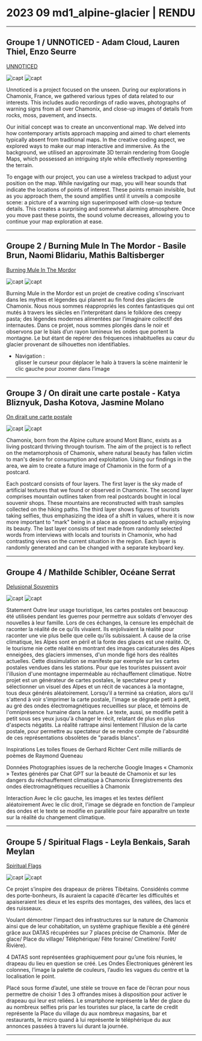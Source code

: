# 2023 09 md1_alpine-glacier | RENDU

-----
## Groupe 1 / UNNOTICED - Adam Cloud, Lauren Thiel, Enzo Seurre 
[UNNOTICED](UNNOTICED/)

![capt](UNNOTICED/screen/Unnoticed_1.jpg)
![capt](UNNOTICED/screen/Unnoticed_2.jpg)

Unnoticed is a project focused on the unseen. During our explorations in Chamonix, France, we gathered various types of data related to our interests. This includes audio recordings of radio waves, photographs of warning signs from all over Chamonix, and close-up images of details from rocks, moss, pavement, and insects.

Our initial concept was to create an unconventional map. We delved into how contemporary artists approach mapping and aimed to chart elements typically absent from traditional maps. In the creative coding aspect, we explored ways to make our map interactive and immersive. As the background, we utilised an approximate 3D terrain rendering from Google Maps, which possessed an intriguing style while effectively representing the terrain.

To engage with our project, you can use a wireless trackpad to adjust your position on the map. While navigating our map, you will hear sounds that indicate the locations of points of interest. These points remain invisible, but as you approach them, the sound amplifies until it unveils a composite scene: a picture of a warning sign superimposed with close-up texture details. This creates a surprising and somewhat alarming atmosphere. Once you move past these points, the sound volume decreases, allowing you to continue your map exploration at ease.

-----
## Groupe 2 / Burning Mule In The Mordor - Basile Brun, Naomi Blidariu, Mathis Baltisberger
[Burning Mule In The Mordor](BurningMuleInTheMordor/)

![capt](BurningMuleInTheMordor/screen/burningMuleInTheMordor-Balsile_Mathis_Naomi-1.png)
![capt](BurningMuleInTheMordor/screen/burningMuleInTheMordor-Balsile_Mathis_Naomi-2.png)

Burning Mule in the Mordor est un projet de creative coding s’inscrivant dans les mythes et
légendes qui planent au fin fond des glaciers de Chamonix.
Nous nous sommes réappropriés les contes fantastiques qui ont mutés à travers les siècles
en l’interprétant dans le folklore des creepy pasta; des légendes modernes alimentées par
l’imaginaire collectif des internautes.
Dans ce projet, nous sommes plongés dans le noir et observons par le biais d’un rayon
lumineux les ondes que portent la montagne. Le but étant de repérer des fréquences
inhabituelles au cœur du glacier provenant de silhouettes non identifiables.

- Navigation :  
glisser le curseur pour déplacer le halo à travers la scène
maintenir le clic gauche pour zoomer dans l’image

-----
## Groupe 3 / On dirait une carte postale - Katya Bliznyuk, Dasha Kotova, Jasmine Molano
[On dirait une carte postale](OnDiraitUneCartePostale/)

![capt](OnDiraitUneCartePostal/screen/Carte_1.jpg)
![capt](OnDiraitUneCartePostal/screen/Carte_4.jpg)


Chamonix, born from the Alpine culture around Mont Blanc, exists as a living postcard thriving through tourism. The aim of the project is to reflect on the metamorphosis of Chamonix, where natural beauty has fallen victim to man's desire for consumption and exploitation. Using our findings in the area, we aim to create a future image of Chamonix in the form of a postcard.

Each postcard consists of four layers. The first layer is the sky made of artificial textures that we found or observed in Chamonix. The second layer comprises mountain outlines taken from real postcards bought in local souvenir shops. These mountains are reconstructed with trash samples collected on the hiking paths. The third layer shows figures of tourists taking selfies, thus emphasizing the idea of a shift in values, where it is now more important to "mark" being in a place as opposed to actually enjoying its beauty. The last layer consists of text made from randomly selected words from interviews with locals and tourists in Chamonix, who had contrasting views on the current situation in the region. Each layer is randomly generated and can be changed with a separate keyboard key.

-----
## Groupe 4 / Mathilde Schibler, Océane Serrat
[Delusional Souvenirs](DelusionalSouvenirs/)

![capt](DelusionalSouvenirs/screen/5B4E9730-B3EB-4E4A-9FDF-8890DCCB32A1.jpeg)
![capt](DelusionalSouvenirs/screen/EE3D8D1E-B2CC-4132-BFB8-087E7E323FA7.jpeg)

Statement
Outre leur usage touristique, les cartes postales ont beaucoup été utilisées pendant les guerres pour permettre aux soldats d'envoyer des nouvelles à leur famille. Lors de ces échanges, la censure les empêchait de raconter la réalité de ce qu'ils vivaient. Ils enjolivaient la réalité pour raconter une vie plus belle que celle qu'ils subissaient.
À cause de la crise climatique, les Alpes sont en péril et la fonte des glaces est une réalité.
Or, le tourisme nie cette réalité en montrant des images caricaturales des Alpes enneigées, des glaciers immenses, d'un monde figé hors des réalités actuelles. Cette dissimulation se manifeste par exemple sur les cartes postales vendues dans les stations. Pour que les touristes puissent avoir l'illusion d'une montagne imperméable au réchauffement climatique.
Notre projet est un générateur de cartes postales, le spectateur peut y sélectionner un visuel des Alpes et un récit de vacances à la montagne, tous deux générés aléatoirement.
Lorsqu'il a terminé sa création, alors qu'il s'attend à voir s'imprimer la carte postale, l'image se dégrade petit à petit, au gré des ondes électromagnétiques recueillies sur place, et témoins de l'omniprésence humaine dans la nature. Le texte, aussi, se modifie petit à petit sous ses yeux jusqu'à changer le récit, relatant de plus en plus d'aspects négatits.
La réalité rattrape ainsi lentement l'illusion de la carte postale, pour permettre au spectateur de se rendre compte de l'absurdité de ces représentations obsolètes de
"paradis blancs".

Inspirations
Les toiles floues de Gerhard Richter
Cent mille milliards de poèmes de Raymond Queneau

Données
Photographies issues de la recherche Google Images « Chamonix »
Textes générés par Chat GPT sur la beauté de Chamonix et sur les dangers du réchauffement climatique à Chamonix
Enregistrements des ondes électromagnétiques recueillies à Chamonix

Interaction
Avec le clic gauche, les images et les textes défilent aléatoirement
Avec le clic droit, l'image se dégrade en fonction de l'ampleur des ondes et le texte se modifie en parallèle pour faire apparaître un texte sur la réalité du changement climatique.

-----
## Groupe 5 / Spiritual Flags - Leyla Benkais, Sarah Meylan
[Spiritual Flags](SpiritualFlags/)

![capt](SpiritualFlags/screen/IMG_9231.jpg)
![capt](SpiritualFlags/screen/IMG_9232.jpg)

Ce projet s’inspire des drapeaux de prières Tibétains. Considérés comme des porte-bonheurs, ils auraient la capacité d’écarter les difficultés et apaiseraient les dieux et les esprits des montages, des vallées, des lacs et des ruisseaux.

Voulant démontrer l’impact des infrastructures sur la nature de Chamonix ainsi que de leur cohabitation, un système graphique flexible a été généré grâce aux DATAS récupérées sur 7 places précise de Chamonix. (Mer de glace/ Place du village/ Téléphérique/ Fête foraine/ Cimetière/ Forêt/ Rivière).

4 DATAS sont représentées graphiquement pour qu’une fois réunies, le drapeau du lieu en question se créé.
Les Ondes Électroniques génèrent les colonnes, l’image la palette de couleurs, l’audio les vagues du centre et la localisation le point.

Placé sous forme d’autel, une stèle se trouve en face de l’écran pour nous permettre de choisir 1 des 3 offrandes mises à disposition pour activer le drapeau qui leur est reliées. Le smartphone représente la Mer de glace du au nombreux selfies pris par les touristes sur place, la carte de credit représente la Place du village du aux nombreux magasins, bar et restaurants, le micro quand à lui représente le téléphérique du aux annonces passées à travers lui durant la journée.

-----